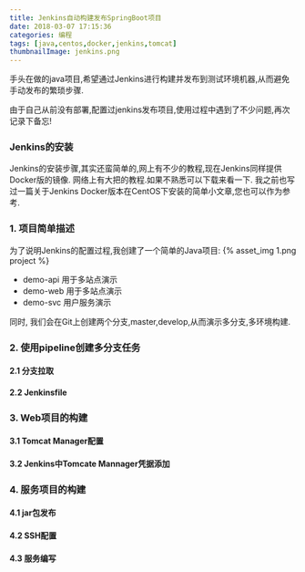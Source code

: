 ```yaml
---
title: Jenkins自动构建发布SpringBoot项目
date: 2018-03-07 17:15:36
categories: 编程
tags: [java,centos,docker,jenkins,tomcat]
thumbnailImage: jenkins.png
---
```

手头在做的java项目,希望通过Jenkins进行构建并发布到测试环境机器,从而避免手动发布的繁琐步骤.

由于自己从前没有部署,配置过jenkins发布项目,使用过程中遇到了不少问题,再次记录下备忘!

<!--nore-->

### Jenkins的安装

Jenkins的安装步骤,其实还蛮简单的,网上有不少的教程,现在Jenkins同样提供Docker版的镜像. 网络上有大把的教程.如果不熟悉可以下载来看一下.
我之前也写过一篇关于Jenkins Docker版本在CentOS下安装的简单小文章,您也可以作为参考.

### 1. 项目简单描述
为了说明Jenkins的配置过程,我创建了一个简单的Java项目:
{% asset_img 1.png project %}

- demo-api 用于多站点演示
- demo-web 用于多站点演示
- demo-svc 用户服务演示

同时, 我们会在Git上创建两个分支,master,develop,从而演示多分支,多环境构建.



### 2. 使用pipeline创建多分支任务

#### 2.1 分支拉取

#### 2.2 Jenkinsfile

### 3. Web项目的构建

#### 3.1 Tomcat Manager配置
#### 3.2 Jenkins中Tomcate Mannager凭据添加

### 4. 服务项目的构建
#### 4.1 jar包发布
#### 4.2 SSH配置
#### 4.3 服务编写


